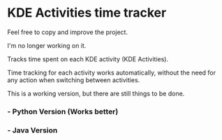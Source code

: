 # KDE Activities time tracker

Feel free to copy and improve the project.

I'm no longer working on it.


Tracks time spent on each KDE activity (KDE Activities). 

Time tracking for each activity works automatically, without the need for any action when switching between activities.


This is a working version, but there are still things to be done.



### - Python Version (Works better)
### - Java Version 
